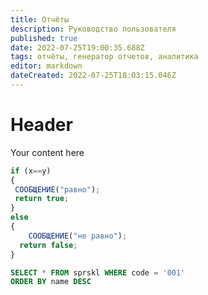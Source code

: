 ```yaml
---
title: Отчёты
description: Руководство пользователя
published: true
date: 2022-07-25T19:00:35.688Z
tags: отчёты, генератор отчетов, аналитика
editor: markdown
dateCreated: 2022-07-25T18:03:15.046Z
---
```


# Header
Your content here
```js
if (x==y)
{
 СООБЩЕНИЕ("равно");
 return true;
}
else
{
	СООБЩЕНИЕ("не равно");
  return false;
}
```

```SQL
SELECT * FROM sprskl WHERE code = '001'
ORDER BY name DESC
```